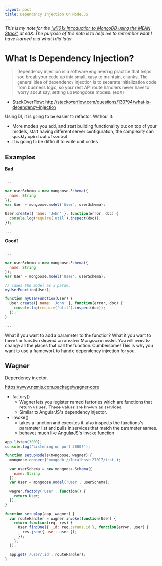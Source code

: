 ```yaml
---
layout: post
title: Dependency Injection On Node.JS
---
```

*This is my note for the ["M101x Introduction to MongoDB using the MEAN Stack"](https://www.edx.org/course/introduction-mongodb-using-mean-stack-mongodbx-m101x) at edX.
The purpose of this note is to help me to remember what I have learned and what I did later.*

# What Is Dependency Injection?

>Dependency injection is a software engineering practice
that helps you break your code up into small,
easy to maintain, chunks.
The general idea of dependency injection is to separate initialization code from business logic, so your rest API route handlers never have to worry about say, setting up Mongoose models.
(edX)

* StackOverFlow:
  http://stackoverflow.com/questions/130794/what-is-dependency-injection

Using DI, it is going to be easier to refactor.
Without it:
- More models you add, and start building functionality out on top of your models, start having different server configuration, the complexity can quickly spiral out of control
- it is going to be difficult to write unit codes

## Examples

**Bad**

```js

...

var userSchema = new mongoose.Schema({
  name: String
});
var User = mongoose.model('User', userSchema);

User.create({ name: 'John' }, function(error, doc) {
  console.log(require('util').inspect(doc));
});

...

```

**Good?**

```js

...

var userSchema = new mongoose.Schema({
  name: String
});
var User = mongoose.model('User', userSchema);

// Takes the model as a param.
myUserFunction(User);

function myUserFunction(User) {
  User.create({ name: 'John' }, function(error, doc) {
    console.log(require('util').inspect(doc));
  });  
}

...

```

What if you want to add a parameter to the function? What if you want to have the function depend on another Mongoose model. You will need to change all the places that call the function. Cumbersome! This is why you want to use a framework to handle dependency injection for you.

## Wagner

Dependency injector.

https://www.npmjs.com/package/wagner-core

* factory()
  * Wagner lets you register named factories which are functions that return values. These values are known as services.
  * Similar to AngularJS's dependency injector.
* invoke()
  * takes a function and executes it. also inspects the functions's parameter list and pulls in services that match the parameter names.
  * behaves much like AngularJS's invoke function

```js
app.listen(3000);
console.log('Listening on port 3000!');

function setupModels(mongoose, wagner) {
  mongoose.connect('mongodb://localhost:27017/test');

  var userSchema = new mongoose.Schema({
    name: String
  });
  var User = mongoose.model('User', userSchema);

  wagner.factory('User', function() {
    return User;
  });
}

function setupApp(app, wagner) {
  var routeHandler = wagner.invoke(function(User) {
    return function(req, res) {
      User.findOne({ _id: req.params.id }, function(error, user) {
        res.json({ user: user });
      });
    };
  });

  app.get('/user/:id', routeHandler);
}
```
